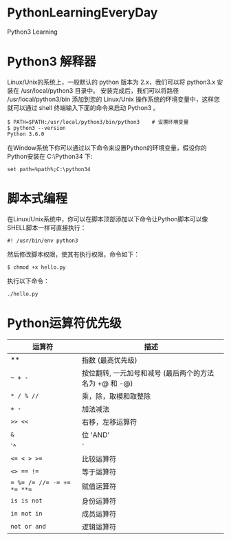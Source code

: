 # PythonLearningEveryDay
Python3 Learning

# Python3 解释器

Linux/Unix的系统上，一般默认的 python 版本为 2.x，我们可以将 python3.x 安装在 /usr/local/python3 目录中。
安装完成后，我们可以将路径 /usr/local/python3/bin 添加到您的 Linux/Unix 操作系统的环境变量中，这样您就可以通过 shell 终端输入下面的命令来启动 Python3 。

```
$ PATH=$PATH:/usr/local/python3/bin/python3    # 设置环境变量
$ python3 --version
Python 3.6.0
```

在Window系统下你可以通过以下命令来设置Python的环境变量，假设你的Python安装在 C:\Python34 下:

```
set path=%path%;C:\python34
```

# 脚本式编程

在Linux/Unix系统中，你可以在脚本顶部添加以下命令让Python脚本可以像SHELL脚本一样可直接执行：

`#! /usr/bin/env python3`

然后修改脚本权限，使其有执行权限，命令如下：

`$ chmod +x hello.py`

执行以下命令：

`./hello.py`

# Python运算符优先级

运算符 | 描述
--------- | -------------
** | 指数 (最高优先级)
`~ + -` | 按位翻转, 一元加号和减号 (最后两个的方法名为 +@ 和 -@)
`* / % //` | 乘，除，取模和取整除
`+ -` | 加法减法
`>> <<` | 右移，左移运算符
`&` | 位 'AND'
`^ |` | 位运算符
`<= < > >=` | 比较运算符
`<> == !=` | 等于运算符
`= %= /= //= -= += *= **=` | 赋值运算符
`is is not` | 身份运算符
`in not in` | 成员运算符
`not or and` | 逻辑运算符